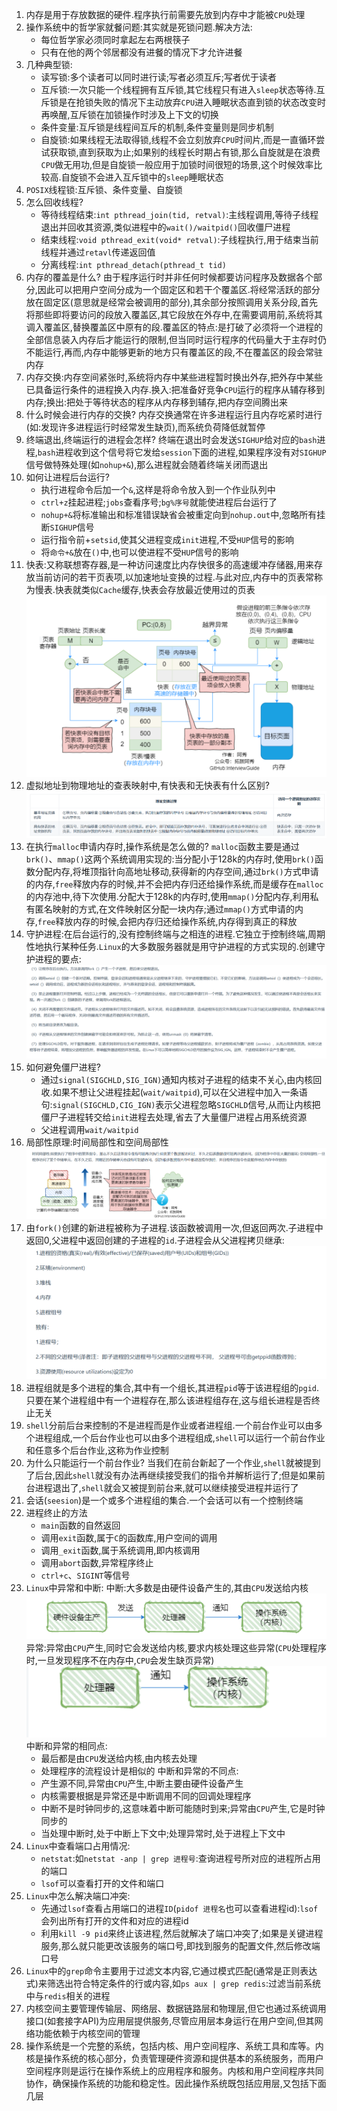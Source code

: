 1. 内存是用于存放数据的硬件.程序执行前需要先放到内存中才能被`CPU`处理
2. 操作系统中的哲学家就餐问题:其实就是死锁问题.解决方法:
   * 每位哲学家必须同时拿起左右两根筷子
   * 只有在他的两个邻居都没有进餐的情况下才允许进餐
3. 几种典型锁:
   * 读写锁:多个读者可以同时进行读;写者必须互斥;写者优于读者
   * 互斥锁:一次只能一个线程拥有互斥锁,其它线程只有进入`sleep`状态等待.互斥锁是在抢锁失败的情况下主动放弃`CPU`进入睡眠状态直到锁的状态改变时再唤醒,互斥锁在加锁操作时涉及上下文的切换
   * 条件变量:互斥锁是线程间互斥的机制,条件变量则是同步机制
   * 自旋锁:如果线程无法取得锁,线程不会立刻放弃`CPU`时间片,而是一直循环尝试获取锁,直到获取为止;如果别的线程长时期占有锁,那么自旋就是在浪费`CPU`做无用功,但是自旋锁一般应用于加锁时间很短的场景,这个时候效率比较高.自旋锁不会进入互斥锁中的`sleep`睡眠状态
4. `POSIX`线程锁:互斥锁、条件变量、自旋锁
5. 怎么回收线程?
   * 等待线程结束:`int pthread_join(tid, retval)`:主线程调用,等待子线程退出并回收其资源,类似进程中的`wait()/waitpid()`回收僵尸进程
   * 结束线程:`void pthread_exit(void* retval)`:子线程执行,用于结束当前线程并通过`retavl`传递返回值
   * 分离线程:`int pthread_detach(pthread_t tid)`
6. 内存的覆盖是什么?
   由于程序运行时并非任何时候都要访问程序及数据各个部分,因此可以把用户空间分成为一个固定区和若干个覆盖区.将经常活跃的部分放在固定区(意思就是经常会被调用的部分),其余部分按照调用关系分段,首先将那些即将要访问的段放入覆盖区,其它段放在外存中,在需要调用前,系统将其调入覆盖区,替换覆盖区中原有的段.覆盖区的特点:是打破了必须将一个进程的全部信息装入内存后才能运行的限制,但当同时运行程序的代码量大于主存时仍不能运行,再而,内存中能够更新的地方只有覆盖区的段,不在覆盖区的段会常驻内存
7. 内存交换:内存空间紧张时,系统将内存中某些进程暂时换出外存,把外存中某些已具备运行条件的进程换入内存.换入:把准备好竞争`CPU`运行的程序从辅存移到内存;换出:把处于等待状态的程序从内存移到辅存,把内存空间腾出来
8. 什么时候会进行内存的交换?
   内存交换通常在许多进程运行且内存吃紧时进行(如:发现许多进程运行时经常发生缺页),而系统负荷降低就暂停
9. 终端退出,终端运行的进程会怎样?
    终端在退出时会发送`SIGHUP`给对应的`bash`进程,`bash`进程收到这个信号将它发给`session`下面的进程,如果程序没有对`SIGHUP`信号做特殊处理(如`nohup+&`),那么进程就会随着终端关闭而退出
10. 如何让进程后台运行?
    * 执行进程命令后加一个`&`,这样是将命令放入到一个作业队列中
    * `ctrl+z`挂起进程;`jobs`查看序号;`bg%序号`就能使进程后台运行了
    * `nohup+&`将标准输出和标准错误缺省会被重定向到`nohup.out`中,忽略所有挂断`SIGHUP`信号
    * 运行指令前+`setsid`,使其父进程变成`init`进程,不受`HUP`信号的影响
    * 将`命令+&`放在`()`中,也可以使进程不受`HUP`信号的影响
11. 快表:又称联想寄存器,是一种访问速度比内存快很多的高速缓冲存储器,用来存放当前访问的若干页表项,以加速地址变换的过程.与此对应,内存中的页表常称为慢表.快表就类似`Cache`缓存,快表会存放最近使用过的页表
    ![](../markdown图像集/2025-03-24-22-30-56.png)
12. 虚拟地址到物理地址的查表映射中,有快表和无快表有什么区别?
    ![](../markdown图像集/2025-03-24-22-36-02.png)
13. 在执行`malloc`申请内存时,操作系统是怎么做的?
    `malloc`函数主要是通过`brk()`、`mmap()`这两个系统调用实现的:当分配小于128k的内存时,使用`brk()`函数分配内存,将堆顶指针向高地址移动,获得新的内存空间,通过`brk()`方式申请的内存,`free`释放内存的时候,并不会把内存归还给操作系统,而是缓存在`malloc`的内存池中,待下次使用.分配大于128k的内存时,使用`mmap()`分配内存,利用私有匿名映射的方式,在文件映射区分配一块内存;通过`mmap()`方式申请的内存,`free`释放内存的时候,会把内存归还给操作系统,内存得到真正的释放
14. 守护进程:在后台运行的,没有控制终端与之相连的进程.它独立于控制终端,周期性地执行某种任务.`Linux`的大多数服务器就是用守护进程的方式实现的.创建守护进程的要点:
    ![](../markdown图像集/2025-03-24-22-58-09.png)
15. 如何避免僵尸进程?
    * 通过`signal(SIGCHLD,SIG_IGN)`通知内核对子进程的结束不关心,由内核回收.如果不想让父进程挂起(`wait/waitpid`),可以在父进程中加入一条语句:`signal(SIGCHLD,CIG_IGN)`表示父进程忽略`SIGCHLD`信号,从而让内核把僵尸子进程转交给`init`进程去处理,省去了大量僵尸进程占用系统资源
    * 父进程调用`wait/waitpid`
16. 局部性原理:时间局部性和空间局部性
    ![](../markdown图像集/2025-03-25-12-27-47.png)
17. 由`fork()`创建的新进程被称为子进程.该函数被调用一次,但返回两次.子进程中返回0,父进程中返回创建的子进程的`id`.子进程会从父进程拷贝继承:
    ![](../markdown图像集/2025-03-25-12-49-29.png)
18. 进程组就是多个进程的集合,其中有一个组长,其进程`pid`等于该进程组的`pgid`.只要在某个进程组中有一个进程存在,那么该进程组存在,这与组长进程是否终止无关
19. `shell`分前后台来控制的不是进程而是作业或者进程组.一个前台作业可以由多个进程组成,一个后台作业也可以由多个进程组成,`shell`可以运行一个前台作业和任意多个后台作业,这称为作业控制
20. 为什么只能运行一个前台作业?
    当我们在前台新起了一个作业,`shell`就被提到了后台,因此`shell`就没有办法再继续接受我们的指令并解析运行了;但是如果前台进程退出了,`shell`就会又被提到前台来,就可以继续接受进程并运行了
21. 会话(`seesion`)是一个或多个进程组的集合.一个会话可以有一个控制终端
22. 进程终止的方法
    * `main`函数的自然返回
    * 调用`exit`函数,属于`C`的函数库,用户空间的调用
    * 调用`_exit`函数,属于系统调用,即内核调用
    * 调用`abort`函数,异常程序终止
    * `ctrl+c`、`SIGINT`等信号
23. `Linux`中异常和中断:
    中断:大多数是由硬件设备产生的,其由`CPU`发送给内核
    ![](../markdown图像集/2025-03-25-13-04-01.png)
    异常:异常由`CPU`产生,同时它会发送给内核,要求内核处理这些异常(`CPU`处理程序时,一旦发现程序不在内存中,`CPU`会发生缺页异常)
    ![](../markdown图像集/2025-03-25-13-04-48.png)
    中断和异常的相同点:
    * 最后都是由`CPU`发送给内核,由内核去处理
    * 处理程序的流程设计是相似的
    中断和异常的不同点:
    * 产生源不同,异常由`CPU`产生,中断主要由硬件设备产生
    * 内核需要根据是异常还是中断调用不同的回调处理程序
    * 中断不是时钟同步的,这意味着中断可能随时到来;异常由`CPU`产生,它是时钟同步的
    * 当处理中断时,处于中断上下文中;处理异常时,处于进程上下文中
24. `Linux`中查看端口占用情况:
    * `netstat`:如`netstat -anp | grep 进程号`:查询进程号所对应的进程所占用的端口
    * `lsof`可以查看打开的文件和端口
25. `Linux`中怎么解决端口冲突:
    * 先通过`lsof`查看占用端口的进程`ID`(`pidof 进程名`也可以查看进程id):`lsof`会列出所有打开的文件和对应的进程id
    * 利用`kill -9 pid`来终止该进程,然后就解决了端口冲突了;如果是关键进程服务,那么就只能更改该服务的端口号,即找到服务的配置文件,然后修改端口号
26. `Linux`中的`grep`命令主要用于过滤文本内容,它通过模式匹配(通常是正则表达式)来筛选出符合特定条件的行或内容,如`ps aux | grep redis`:过滤当前系统中与`redis`相关的进程
27. 内核空间主要管理传输层、网络层、数据链路层和物理层,但它也通过系统调用接口(如套接字API)为应用层提供服务,尽管应用层本身运行在用户空间,但其网络功能依赖于内核空间的管理
28. 操作系统是一个完整的系统，包括内核、用户空间程序、系统工具和库等。内核是操作系统的核心部分，负责管理硬件资源和提供基本的系统服务，而用户空间程序则是运行在操作系统上的应用程序和服务。内核和用户空间程序共同协作，确保操作系统的功能和稳定性。因此操作系统既包括应用层,又包括下面几层


